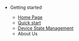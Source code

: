 - Getting started

  - [Home Page](homepage.md)
  - [Quick start](quickstart.md)
  - [Device State Management](state_management.md)
  - About Us
